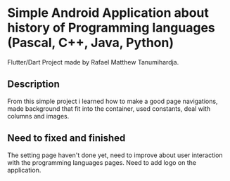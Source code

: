 # Simple Android Application about history of Programming languages (Pascal, C++, Java, Python)

Flutter/Dart Project made by Rafael Matthew Tanumihardja.

## Description

From this simple project i learned how to make a good page navigations, made background that fit into the container, used constants, deal with columns and images. 

## Need to fixed and finished

The setting page haven't done yet, need to improve about user interaction with the programming languages pages.
Need to add logo on the application. 


